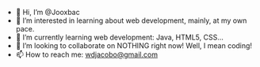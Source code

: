 - 👋 Hi, I’m @Jooxbac
- 👀 I’m interested in learning about web development, mainly, at my own pace.
- 🌱 I’m currently learning web development: Java, HTML5, CSS...
- 💞️ I’m looking to collaborate on NOTHING right now! Well, I mean coding!
- 📫 How to reach me: wdjacobo@gmail.com

<!---
Jooxbac/Jooxbac is a ✨ special ✨ repository because its `README.md` (this file) appears on your GitHub profile.
You can click the Preview link to take a look at your changes.
--->
